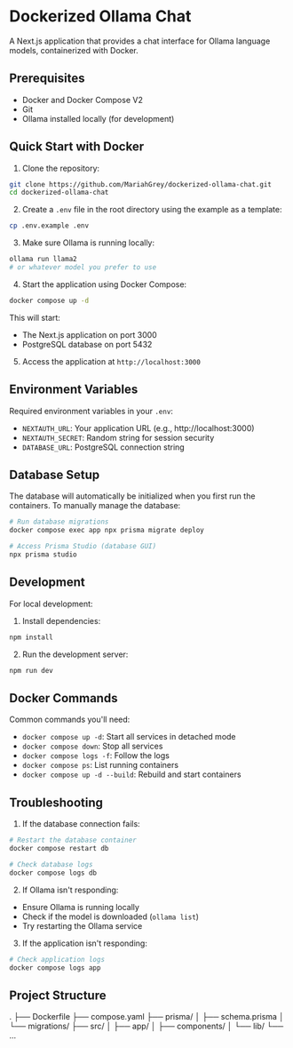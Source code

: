 # Dockerized Ollama Chat

A Next.js application that provides a chat interface for Ollama language models, containerized with Docker.

## Prerequisites

- Docker and Docker Compose V2
- Git
- Ollama installed locally (for development)

## Quick Start with Docker

1. Clone the repository:

```bash
git clone https://github.com/MariahGrey/dockerized-ollama-chat.git
cd dockerized-ollama-chat
```

2. Create a `.env` file in the root directory using the example as a template:

```bash
cp .env.example .env
```

3. Make sure Ollama is running locally:

```bash
ollama run llama2
# or whatever model you prefer to use
```

4. Start the application using Docker Compose:

```bash
docker compose up -d
```

This will start:

- The Next.js application on port 3000
- PostgreSQL database on port 5432

5. Access the application at `http://localhost:3000`

## Environment Variables

Required environment variables in your `.env`:

- `NEXTAUTH_URL`: Your application URL (e.g., http://localhost:3000)
- `NEXTAUTH_SECRET`: Random string for session security
- `DATABASE_URL`: PostgreSQL connection string

## Database Setup

The database will automatically be initialized when you first run the containers. To manually manage the database:

```bash
# Run database migrations
docker compose exec app npx prisma migrate deploy

# Access Prisma Studio (database GUI)
npx prisma studio
```

## Development

For local development:

1. Install dependencies:

```bash
npm install
```

2. Run the development server:

```bash
npm run dev
```

## Docker Commands

Common commands you'll need:

- `docker compose up -d`: Start all services in detached mode
- `docker compose down`: Stop all services
- `docker compose logs -f`: Follow the logs
- `docker compose ps`: List running containers
- `docker compose up -d --build`: Rebuild and start containers

## Troubleshooting

1. If the database connection fails:

```bash
# Restart the database container
docker compose restart db

# Check database logs
docker compose logs db
```

2. If Ollama isn't responding:

- Ensure Ollama is running locally
- Check if the model is downloaded (`ollama list`)
- Try restarting the Ollama service

3. If the application isn't responding:

```bash
# Check application logs
docker compose logs app
```

## Project Structure

.
├── Dockerfile
├── compose.yaml
├── prisma/
│ ├── schema.prisma
│ └── migrations/
├── src/
│ ├── app/
│ ├── components/
│ └── lib/
└── ...

```

```
